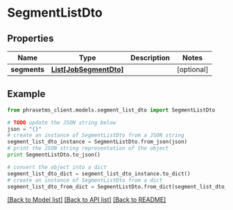 # SegmentListDto

## Properties

| Name         | Type                                        | Description | Notes      |
| ------------ | ------------------------------------------- | ----------- | ---------- |
| **segments** | [**List[JobSegmentDto]**](JobSegmentDto.md) |             | [optional] |

## Example

```python
from phrasetms_client.models.segment_list_dto import SegmentListDto

# TODO update the JSON string below
json = "{}"
# create an instance of SegmentListDto from a JSON string
segment_list_dto_instance = SegmentListDto.from_json(json)
# print the JSON string representation of the object
print SegmentListDto.to_json()

# convert the object into a dict
segment_list_dto_dict = segment_list_dto_instance.to_dict()
# create an instance of SegmentListDto from a dict
segment_list_dto_from_dict = SegmentListDto.from_dict(segment_list_dto_dict)
```

[[Back to Model list]](../README.md#documentation-for-models) [[Back to API list]](../README.md#documentation-for-api-endpoints) [[Back to README]](../README.md)
